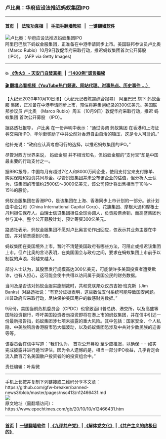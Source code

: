 ### 卢比奥：华府应设法推迟蚂蚁集团IPO
------------------------

#### [首页](https://github.com/gfw-breaker/banned-news3/blob/master/README.md) &nbsp;&nbsp;|&nbsp;&nbsp; [法轮功真相](https://github.com/begood0513/basic/blob/master/README.md)  &nbsp;&nbsp;|&nbsp;&nbsp; [手把手翻墙教程](https://github.com/gfw-breaker/guides/wiki)  &nbsp;&nbsp;|&nbsp;&nbsp; [一键翻墙软件](https://github.com/gfw-breaker/nogfw/blob/master/README.md)  



<div><img alt="卢比奥：华府应设法推迟蚂蚁集团IPO" class="attachment-djy_600_400 size-djy_600_400 wp-post-image" src="https://i.epochtimes.com/assets/uploads/2020/10/GettyImages-969527060-600x400.jpg"/>
<div class="caption">
 阿里巴巴旗下蚂蚁金服集团，正准备在中港申请同步上市。美国联邦参议员卢比奥（Marco Rubio）10月9日敦促华府采取行动，推迟蚂蚁集团首次公开募股（IPO）。 (AFP via Getty Images)
</div></div><hr/>

#### 💥 [《伪火》 - 天安门自焚真相 ](http://158.247.195.190:10000/videos/blog/weihuo.html)&nbsp; |&nbsp; [“1400例”谎言揭秘  ](http://158.247.195.190:10000/videos/blog/jiexi1400.html)

#### [ 🎬  翻墙必看视频（YouTube热门频道、网站代理、时事热点、历史事件 ...）](https://github.com/gfw-breaker/links/blob/master/banned.md)

<div><p>
 【大纪元2020年10月10日讯】（大纪元记者陈霆综合报导）
 <ok href="https://www.epochtimes.com/gb/tag/%E9%98%BF%E9%87%8C%E5%B7%B4%E5%B7%B4.html">
  阿里巴巴
 </ok>
 旗下
 <ok href="https://www.epochtimes.com/gb/tag/%E8%9A%82%E8%9A%81%E9%87%91%E6%9C%8D.html">
  蚂蚁金服
 </ok>
 集团，正准备在中港申请同步上市，预估将筹集创纪录的300亿美元。美国联邦参议员
 <ok href="https://www.epochtimes.com/gb/tag/%E5%8D%A2%E6%AF%94%E5%A5%A5.html">
  卢比奥
 </ok>
 （Marco Rubio）周五（10月9日）敦促华府采取行动，推迟
 <ok href="https://www.epochtimes.com/gb/tag/%E8%9A%82%E8%9A%81%E9%9B%86%E5%9B%A2.html">
  蚂蚁集团
 </ok>
 <ok href="https://www.epochtimes.com/gb/tag/%E9%A6%96%E6%AC%A1%E5%85%AC%E5%BC%80%E5%8B%9F%E8%82%A1.html">
  首次公开募股
 </ok>
 （IPO）。
</p>
<p>
 据路透社报导，
 <ok href="https://www.epochtimes.com/gb/tag/%E5%8D%A2%E6%AF%94%E5%A5%A5.html">
  卢比奥
 </ok>
 在一份声明中表示：“通过协调
 <ok href="https://www.epochtimes.com/gb/tag/%E8%9A%82%E8%9A%81%E9%9B%86%E5%9B%A2.html">
  蚂蚁集团
 </ok>
 在香港和上海证券交易所IPO，华尔街奖励了中共公然对香港自由自治的镇压，这是令人可耻的。”
</p>
<p>
 他补充说：“政府应认真考虑可行的选择，以推迟蚂蚁集团的IPO。”
</p>
<p>
 尽管对西方世界来说，
 <ok href="https://www.epochtimes.com/gb/tag/%E8%9A%82%E8%9A%81%E9%87%91%E6%9C%8D.html">
  蚂蚁金服
 </ok>
 并不相当知名，但蚂蚁金服的“支付宝”却是中国最主要的行动支付之一。
</p>
<p>
 据BBC报导，中国每月有超过7亿人和8000万间企业，使用支付宝来支付账单、购买保险和投资共同基金。尽管蚂蚁集团并未公布该企业的估值，但分析人士认为，该集团的市值约2500亿～3000亿美元，该公司预计将出售相当于10％～15％的股份。
</p>
<p>
 蚂蚁金服集团在香港IPO，是该集团在上海、香港同步上市计划的一部分。该计划由中金公司（China International Capital Corp）、花旗集团、摩根大通和摩根士丹利担任保荐人。由瑞士信贷集团担任全球协调人，负责股票承销，而高盛集团也参与其中。整个公开募股计划，预计筹资300亿美元。
</p>
<p>
 路透社表示，蚂蚁金服集团不愿对卢比奥言论作出回应，仅表示其业务主要在中国，并对前景感到兴奋。
</p>
<p>
 蚂蚁集团在美国境外上市，暂时不清楚美国政府有哪些方法，可阻止或推迟该集团上市。但卢比奥的言论表明，在美国国会与政府之间，要求在蚂蚁集团上市前予以制裁的声浪，将越来越大。
</p>
<p>
 部分人士认为，其股票发行规模高达300亿美元，可能使许多美国投资者遭受欺诈，也有人担心，这可能会使中共得以访问属于美国公民的财务数据。
</p>
<p>
 当问及是否该对蚂蚁金服实施制裁时，共和党联邦众议员吉姆·班克斯（Jim Banks）对路透社说：“有充分证据表明，这些数位支付系统可能导致国安问题。川普政府应采取行动，尽快保护美国用户的敏感财务数据。”
</p>
<p>
 9月份，美国当前危机委员会（CPDC）也曾致函川普总统、港交所，以及高盛等国际投资银行，呼吁美国投资者勿投资即将在港上市的蚂蚁集团，并在信中引述一份最新报告指，蚂蚁集团涉七项未披露的重大风险。其中包括：国家安全、个人私隐、中美脱钩后香港股市恐大幅波动，以及蚂蚁集团恐涉及中共对少数民族的迫害等等。
</p>
<p>
 该委员会在信中写道：“我们认为，
 <ok href="https://www.epochtimes.com/gb/tag/%E9%A6%96%E6%AC%A1%E5%85%AC%E5%BC%80%E5%8B%9F%E8%82%A1.html">
  首次公开募股
 </ok>
 至少应推迟，以确保⋯⋯如实完成披露并进行适当评估，因为令人遗憾的是，相当一部分IPO收益，几乎肯定会流入数百万名美国散户投资者的的投资组合中。”
</p>
<p>
 责任编辑：叶紫微
</p>
</div>
<hr/>
手机上长按并复制下列链接或二维码分享本文章：<br/>
https://github.com/gfw-breaker/banned-news3/blob/master/pages/nsc413/n12466431.md <br/>
<a href='https://github.com/gfw-breaker/banned-news3/blob/master/pages/nsc413/n12466431.md'><img src='https://github.com/gfw-breaker/banned-news3/blob/master/pages/nsc413/n12466431.md.png'/></a> <br/>
原文地址（需翻墙访问）：https://www.epochtimes.com/gb/20/10/10/n12466431.htm


------------------------
#### [首页](https://github.com/gfw-breaker/banned-news3/blob/master/README.md) &nbsp;|&nbsp; [一键翻墙软件](https://github.com/gfw-breaker/nogfw/blob/master/README.md) &nbsp;| [《九评共产党》](https://github.com/gfw-breaker/9ping.md/blob/master/README.md#九评之一评共产党是什么) | [《解体党文化》](https://github.com/gfw-breaker/jtdwh.md/blob/master/README.md) | [《共产主义的终极目的》](https://github.com/gfw-breaker/gczydzjmd.md/blob/master/README.md)


<img src='http://gfw-breaker.win/banned-news3/pages/nsc413/n12466431.md' width='0px' height='0px'/>